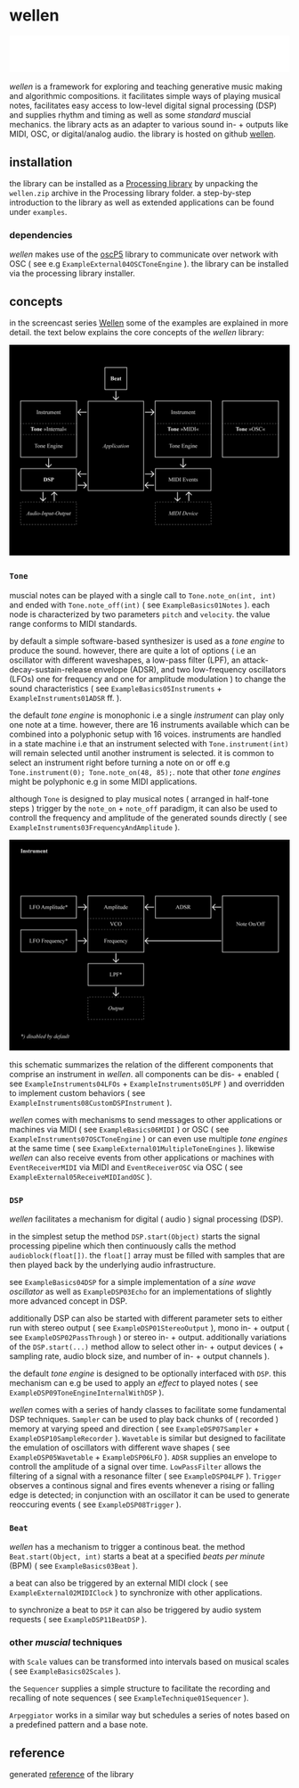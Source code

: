 # wellen

![](./resources/wellen-logo.png)

*wellen* is a framework for exploring and teaching generative music making and algorithmic compositions. it facilitates simple ways of playing musical notes, facilitates easy access to low-level digital signal processing (DSP) and supplies rhythm and timing as well as some *standard* muscial mechanics. the library acts as an adapter to various sound in- + outputs like MIDI, OSC, or digital/analog audio. the library is hosted on github [wellen](https://github.com/dennisppaul/wellen).

## installation

the library can be installed as a [Processing library](https://processing.org/reference/libraries/) by unpacking the `wellen.zip` archive in the Processing library folder. a step-by-step introduction to the library as well as extended applications can be found under `examples`.

### dependencies

*wellen* makes use of the [oscP5](http://sojamo.de/code/) library to communicate over network with OSC ( see e.g `ExampleExternal04OSCToneEngine` ). the library can be installed via the processing library installer.

## concepts

in the screencast series [Wellen](https://www.youtube.com/playlist?list=PLXJNr6N-Bu4NzkP4UJ5m-9721MdaZ6v-q) some of the examples are explained in more detail. the text below explains the core concepts of the *wellen* library:

![](./resources/wellen-schematics.png)

### `Tone`

muscial notes can be played with a single call to `Tone.note_on(int, int)` and ended with `Tone.note_off(int)` ( see `ExampleBasics01Notes` ). each node is characterized by two parameters `pitch` and `velocity`. the value range conforms to MIDI standards.

by default a simple software-based synthesizer is used as a *tone engine* to produce the sound. however, there are quite a lot of options ( i.e an oscillator with different waveshapes, a low-pass filter (LPF), an attack-decay-sustain-release envelope (ADSR), and two low-frequency oscillators (LFOs) one for frequency and one for amplitude modulation ) to change the sound characteristics ( see `ExampleBasics05Instruments` + `ExampleInstruments01ADSR` ff. ). 

the default *tone engine* is monophonic i.e a single *instrument* can play only one note at a time. however, there are 16 instruments available which can be combined into a polyphonic setup with 16 voices. instruments are handled in a state machine i.e that an instrument selected with `Tone.instrument(int)` will remain selected until another instrument is selected. it is common to select an instrument right before turning a note on or off e.g `Tone.instrument(0); Tone.note_on(48, 85);`. note that other *tone engines* might be polyphonic e.g in some MIDI applications.

although `Tone` is designed to play musical notes ( arranged in half-tone steps ) trigger by the `note_on` + `note_off` paradigm, it can also be used to controll the frequency and amplitude of the generated sounds directly ( see `ExampleInstruments03FrequencyAndAmplitude` ).

![](./resources/wellen-schematics-instrument.png)

this schematic summarizes the relation of the different components that comprise an instrument in *wellen*. all components can be dis- + enabled ( see `ExampleInstruments04LFOs` + `ExampleInstruments05LPF` ) and overridden to implement custom behaviors ( see `ExampleInstruments08CustomDSPInstrument` ).

*wellen* comes with mechanisms to send messages to other applications or machines via MIDI ( see `ExampleBasics06MIDI` ) or OSC ( see `ExampleInstruments07OSCToneEngine` ) or can even use multiple *tone engines* at the same time ( see `ExampleExternal01MultipleToneEngines` ). likewise *wellen* can also receive events from other applications or machines with `EventReceiverMIDI` via MIDI and `EventReceiverOSC` via OSC ( see `ExampleExternal05ReceiveMIDIandOSC` ).

### `DSP`

*wellen* facilitates a mechanism for digital ( audio ) signal processing (DSP).

in the simplest setup the method `DSP.start(Object)` starts the signal processing pipeline which then continuously calls the method `audioblock(float[])`. the `float[]` array must be filled with samples that are then played back by the underlying audio infrastructure.

see `ExampleBasics04DSP` for a simple implementation of a *sine wave oscillator* as well as `ExampleDSP03Echo` for an implementations of slightly more advanced concept in DSP.

additionally DSP can also be started with different parameter sets to either run with stereo output ( see `ExampleDSP01StereoOutput` ), mono in- + output ( see `ExampleDSP02PassThrough` ) or stereo in- + output. additionally variations of the `DSP.start(...)` method allow to select other in- + output devices ( + sampling rate, audio block size, and number of in- + output channels ).

the default *tone engine* is designed to be optionally interfaced with `DSP`. this mechanism can e.g be used to apply an *effect* to played notes ( see `ExampleDSP09ToneEngineInternalWithDSP` ).

*wellen* comes with a series of handy classes to facilitate some fundamental DSP techniques. `Sampler` can be used to play back chunks of ( recorded ) memory at varying speed and direction ( see `ExampleDSP07Sampler` + `ExampleDSP10SampleRecorder` ). `Wavetable` is similar but designed to facilitate the emulation of oscillators with different wave shapes ( see `ExampleDSP05Wavetable` + `ExampleDSP06LFO` ). `ADSR` supplies an envelope to controll the amplitude of a signal over time. `LowPassFilter` allows the filtering of a signal with a resonance filter ( see `ExampleDSP04LPF` ). `Trigger` observes a continous signal and fires events whenever a rising or falling edge is detected; in conjunction with an oscillator it can be used to generate reoccuring events ( see `ExampleDSP08Trigger` ).

### `Beat`

*wellen* has a mechanism to trigger a continous beat. the method `Beat.start(Object, int)` starts a beat at a specified *beats per minute* (BPM) ( see `ExampleBasics03Beat` ). 

a beat can also be triggered by an external MIDI clock ( see `ExampleExternal02MIDIClock` ) to synchronize with other applications.

to synchronize a beat to `DSP` it can also be triggered by audio system requests ( see `ExampleDSP11BeatDSP` ).

### other *muscial* techniques

with `Scale` values can be transformed into intervals based on musical scales ( see `ExampleBasics02Scales` ).

the `Sequencer` supplies a simple structure to facilitate the recording and recalling of note sequences ( see `ExampleTechnique01Sequencer` ). 

`Arpeggiator` works in a similar way but schedules a series of notes based on a predefined pattern and a base note.

## reference

generated [reference](https://dennisppaul.github.io/wellen) of the library
